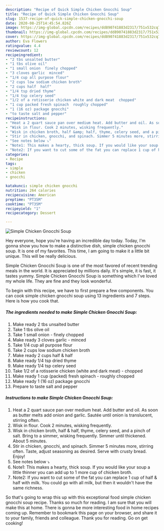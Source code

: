 ```yaml
---
description: "Recipe of Quick Simple Chicken Gnocchi Soup"
title: "Recipe of Quick Simple Chicken Gnocchi Soup"
slug: 1537-recipe-of-quick-simple-chicken-gnocchi-soup
date: 2020-08-25T14:45:54.826Z
image: https://img-global.cpcdn.com/recipes/dd890741883d2317/751x532cq70/simple-chicken-gnocchi-soup-recipe-main-photo.jpg
thumbnail: https://img-global.cpcdn.com/recipes/dd890741883d2317/751x532cq70/simple-chicken-gnocchi-soup-recipe-main-photo.jpg
cover: https://img-global.cpcdn.com/recipes/dd890741883d2317/751x532cq70/simple-chicken-gnocchi-soup-recipe-main-photo.jpg
author: Eva Flowers
ratingvalue: 4.4
reviewcount: 12
recipeingredient:
- "2 tbs unsalted butter"
- "1 tbs olive oil"
- "1 small onion  finely chopped"
- "3 cloves garlic  minced"
- "1/4 cup all purpose flour"
- "2 cups low sodium chicken broth"
- "2 cups half  half"
- "1/4 tsp dried thyme"
- "1/4 tsp celery seed"
- "1/2 of a rotisserie chicken white and dark meat  chopped"
- "1 cup packed fresh spinach  roughly chopped"
- "1 (16 oz) package gnocchi"
- "to taste salt and pepper"
recipeinstructions:
- "Heat a 2 quart sauce pan over medium heat. Add butter and oil. As soon as butter melts add onion and garlic. Sautée until onion is translucent, stirring often."
- "Wisk in flour. Cook 2 minutes, wisking frequently."
- "Wisk in chicken broth, half &amp; half, thyme, celery seed, and a pinch of salt. Bring to a simmer, wisking frequently. Simmer until thickened. About 5 minutes."
- "Stir in chicken, gnocchi, and spinach. Simmer 5 minutes more, stirring often. Taste, adjust seasoning as desired. Serve with crusty bread. Enjoy!"
- "See notes below ⤵"
- "Note1: This makes a hearty, thick soup. If you would like your soup a little thinner you can add up to 1 more cup of chicken broth."
- "Note2: If you want to cut some of the fat you can replace 1 cup of half &amp; half with milk. You could go with all milk, but then it wouldn&#39;t have the same richness."
categories:
- Recipe
tags:
- simple
- chicken
- gnocchi

katakunci: simple chicken gnocchi 
nutrition: 264 calories
recipecuisine: American
preptime: "PT35M"
cooktime: "PT35M"
recipeyield: "1"
recipecategory: Dessert

---
```



![Simple Chicken Gnocchi Soup](https://img-global.cpcdn.com/recipes/dd890741883d2317/751x532cq70/simple-chicken-gnocchi-soup-recipe-main-photo.jpg)

Hey everyone, hope you're having an incredible day today. Today, I'm gonna show you how to make a distinctive dish, simple chicken gnocchi soup. It is one of my favorites. This time, I am going to make it a little bit unique. This will be really delicious.

Simple Chicken Gnocchi Soup is one of the most favored of recent trending meals in the world. It is appreciated by millions daily. It's simple, it is fast, it tastes yummy. Simple Chicken Gnocchi Soup is something which I've loved my whole life. They are fine and they look wonderful.




To begin with this recipe, we have to first prepare a few components. You can cook simple chicken gnocchi soup using 13 ingredients and 7 steps. Here is how you cook that.

<!--inarticleads1-->

##### The ingredients needed to make Simple Chicken Gnocchi Soup:

1. Make ready 2 tbs unsalted butter
1. Take 1 tbs olive oil
1. Take 1 small onion - finely chopped
1. Make ready 3 cloves garlic - minced
1. Take 1/4 cup all purpose flour
1. Take 2 cups low sodium chicken broth
1. Make ready 2 cups half &amp; half
1. Make ready 1/4 tsp dried thyme
1. Make ready 1/4 tsp celery seed
1. Take 1/2 of a rotisserie chicken (white and dark meat) - chopped
1. Make ready 1 cup (packed) fresh spinach - roughly chopped
1. Make ready 1 (16 oz) package gnocchi
1. Prepare to taste salt and pepper




<!--inarticleads2-->

##### Instructions to make Simple Chicken Gnocchi Soup:

1. Heat a 2 quart sauce pan over medium heat. Add butter and oil. As soon as butter melts add onion and garlic. Sautée until onion is translucent, stirring often.
1. Wisk in flour. Cook 2 minutes, wisking frequently.
1. Wisk in chicken broth, half &amp; half, thyme, celery seed, and a pinch of salt. Bring to a simmer, wisking frequently. Simmer until thickened. About 5 minutes.
1. Stir in chicken, gnocchi, and spinach. Simmer 5 minutes more, stirring often. Taste, adjust seasoning as desired. Serve with crusty bread. Enjoy!
1. See notes below ⤵
1. Note1: This makes a hearty, thick soup. If you would like your soup a little thinner you can add up to 1 more cup of chicken broth.
1. Note2: If you want to cut some of the fat you can replace 1 cup of half &amp; half with milk. You could go with all milk, but then it wouldn&#39;t have the same richness.




So that's going to wrap this up with this exceptional food simple chicken gnocchi soup recipe. Thanks so much for reading. I am sure that you will make this at home. There is gonna be more interesting food in home recipes coming up. Remember to bookmark this page on your browser, and share it to your family, friends and colleague. Thank you for reading. Go on get cooking!
